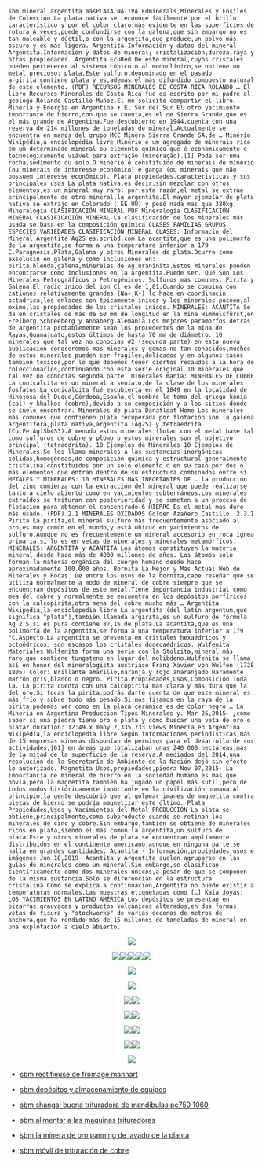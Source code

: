 
```
sbm mineral argentita másPLATA NATIVA Fdminerals,Minerales y Fósiles de Colección La plata nativa se reconoce fácilmente por el brillo característico y por el color claro,más evidente en las superficies de rotura.A veces,puede confundirse con la galena,que sin embargo no es tan maleable y dúctil,o con la argentita,que produce,un polvo más oscuro y es más ligera. Argentita.Información y datos del mineral Argentita.Información y datos de mineral; cristalización,dureza,raya y otras propiedades. Argentita EcuRed De este mineral,cuyos cristales pueden pertenecer al sistema cúbico o al monoclínico,se obtiene un metal precioso: plata.Este sulfuro,denominado en el pasado argirita,contiene plata y es,además,el más difundido compuesto natural de este elemento. (PDF) RECURSOS MINERALES DE COSTA RICA ROLANDO … El libro Recursos Minerales de Costa Rica fue es escrito por mi padre el geologo Rolando Castillo Muñoz.El me solicitó compartir el libro. Minería y Energía en Argentina • El Sur del Sur El otro yacimiento importante de hierro,con que se cuenta,es el de Sierra Grande,que es el más grande de Argentina.Fue descubierto en 1944,cuenta con una reserva de 214 millones de toneladas de mineral.Actualmente se encuentra en manos del grupo MCC Minera Sierra Grande SA,de … Minério Wikipédia,a enciclopédia livre Minério é um agregado de minerais rico em um determinado mineral ou elemento químico que é economicamente e tecnologicamente viável para extração (mineração).[1] Pode ser uma rocha,sedimento ou solo.O minério é constituído de minerais de minério (ou minerais de interesse econômico) e ganga (ou minerais que não possuem interesse econômico). Plata propiedades,caracteristicas y sus principales usos La plata nativa,es decir,sin mezclar con otros elementos,es un mineral muy raro: por esta razón,el metal se extrae principalmente de otro mineral,la argentita.El mayor ejemplar de plata nativa se extrajo en Colorado ( EE.UU) y pesó nada mas que 380kg. Mineralogía CLASIFICACIÓN MINERAL PDF Mineralogía CLASIFICACIÓN MINERAL CLASIFICACIÓN MINERAL La clasificación de los minerales más usada se basa en la composición química.CLASES FAMILIAS GRUPOS ESPECIES VARIEDADES CLASIFICACIÓN MINERAL CLASES: Informacin del Mineral Argentita Ag2S es.scribd.com La acantita,que es una polimorfa de la argentita,se forma a una temperatura inferior a 179 C.Paragnesis.Plata,Galena y otros Minerales de plata.Ocurre como exsolucin en galena y como inclusiones en: pirita,blenda,galena,minerales de Ag,uraninita.Estos minerales pueden encontrarse como inclusiones en la argentita.Puede ser. Qué Son Los Minerales Petrográficos o Petrogénicos. Sulfuros mas comunes: Pirita y Galena,El radio inico del ion Cl es de 1,81.Cuando se combina con cationes relativamente grandes (Na+,K+) lo hace en coordinacin octadrica,los enlaces son tpicamente inicos y los minerales poseen,al mximo,las propiedades de los cristales inicos. MINERALES: ACANTITA Se da en cristales de más de 50 mm de longitud en la mina Himmelsfürst,en Freiberg,Schneeberg y Annaberg,Alemania.Los mejores paramorfos detrás de argentita probablemente sean los procedentes de la mina de Rayas,Guanajuato,estos últimos de hasta 70 mm de diámetro. 10 minerales que tal vez no conocias #2 (segunda parte) en esta nueva publicacion conoceremos mas minerales y gemas no tan conocidos,muchos de estos minerales pueden ser fragiles,delicados y en algunos casos tambien toxicos,por lo que debemos tener ciertos recaudos a la hora de coleccionarlos,continuando con esta serie original 10 minerales que tal vez no conocias segunda parte. minerales mania: MINERALES DE COBRE La conicalcita es un mineral arseniato,de la clase de los minerales fosfatos.La conicalcita fué escubierta en el 1849 en la localidad de Hinojosa del Duque,Córdoba,España,el nombre lo toma del griego konia (cal) y khalkos (cobre),devido a su composición y a los sitios donde se suele encontrar. Minerales de plata Danafloat Home Los minerales más comunes que contienen plata recuperada por flotación son la galena argentífera,plata nativa,argentita (Ag2S) y tetraedrita (Cu,Fe,Ag)Sb4S3).A menudo estos minerales flotan con el metal base tal como sulfuros de cobre y plomo o estos minerales son el objetivo principal (tetraedrita). 10 Ejemplos de Minerales 10 Ejemplos de Minerales.Se les llama minerales a las sustancias inorgánicas sólidas,homogéneas,de composición química y estructural generalmente cristalina,constituidos por un solo elemento o en su caso por dos o más elementos que entran dentro de su estructura combinados entre sí. METALES Y MINERALES: 10 MINERALES MAS INPORTANTES DE … la producción del zinc comienza con la extracción del mineral que puede realizarse tanto a cielo abierto como en yacimientos subterráneos.Los minerales extraídos se trituran con posterioridad y se someten a un proceso de flotación para obtener el concentrado.6 HIERRO Es el metal mas duro más usado. (PDF) 2.1 MINERALES OXIDADOS Golden Azañero Castillo. 2.3.1 Pirita La pirita,el mineral sulfuro más frecuentemente asociado al oro,es muy común en el mundo,y está ubicuo en yacimientos de sulfuro.Aunque no es frecuentemente un mineral accesorio en roca ígnea primaria,sí lo es en vetas de minerales y minerales metamórficos. MINERALES: ARGENTITA y ACANTITA Los átomos constituyen la materia mineral desde hace más de 4000 millones de años. Los átomos solo forman la materia orgánica del cuerpo humano desde hace aproximadamente 100.000 años. Bornita La Mejor y Más Actual Web de Minerales y Rocas. De entre los usos de la bornita,cabe reseñar que se utiliza normalmente a modo de mineral de cobre siempre que se encuentran depósitos de este metal.Tiene importancia industrial como mea del cobre y normalmente se encuentra en los depósitos porfíricos con la calcopirita,otra mena del cobre mucho más … Argentita Wikipedia,la enciclopedia libre La argentita (del latín argentum,que significa "plata"),también llamada argirita,es un sulfuro de fórmula Ag 2 S,si es pura contiene 87,1% de plata.La acantita,que es una polimorfa de la argentita,se forma a una temperatura inferior a 179 °C.Aspecto.La argentita se presenta en cristales hexaédricos y octoédricos; son escasos los cristales dodecaédricos. Wulfenita Materiales Wulfenita forma una serie con la Stolzita,mineral más raro,que.contiene tungsteno en lugar del molibdeno.Wulfenita se llama así en honor del mineralogista austriaco Franz Xavier von Wulfen (1728 1805) Color: Brillante amarillo,naranja y rojo anaranjado Raramente marrón,gris,blanco o negro. Pirita.Propiedades,Usos,Composición.Toda la. La pirita cuenta con una calcopirita más clara y más dura que la del oro.Si tocas la pirita,podrás darte cuenta de que este mineral es más frío y sobre todo más pesado.Si nos fijamos en la raya de la pirita,podemos ver como en la placa cerámica es de color negro … La Mineria en Argentina Produccion Tipos Minerales y. Mar 25,2015· ¿como saber si una piedra tiene oro o plata y como buscar una veta de oro o plata? duration: 12:49.x many 2,335,733 views Minería en Argentina Wikipedia,la enciclopedia libre Según informaciones periodísticas,más de 15 empresas mineras disponían de permisos para el desarrollo de sus actividades,[61] en áreas que totalizaban unas 240 000 hectáreas,más de la mitad de la superficie de la reserva.A mediados del 2014,una resolución de la Secretaría de Ambiente de la Nación dejó sin efecto lo autorizado. Magnetita Usos,propiedades,piedra Nov 07,2015· La importancia de mineral de hierro en la sociedad humana es más que obvia,pero la magnetita también ha jugado un papel más sutil,pero de todos modos históricamente importante en la civilización humana.Al principio,la gente descubrió que al golpear imanes de magnetita contra piezas de hierro se podría magnetizar este último. Plata Propiedades,Usos y Yacimientos del Metal PRODUCCIÓN La plata se obtiene,principalmente,como subproducto cuando se retinan los minerales de cinc y cobre.Sin embargo,también se obtiene de minerales ricos en plata,siendo el más común la argentita,un sulfuro de plata.Éste y otros minerales de plata se encuentran ampliamente distribuidos en el continente americano,aunque en ninguna parte se halla en grandes cantidades. Acantita · Información,propiedades,usos e imágenes Jun 18,2019· Acantita y Argentita suelen agruparse en las guías de minerales como un mineral.Sin embargo,se clasifican científicamente como dos minerales únicos,a pesar de que se componen de la misma sustancia.Sólo se diferencian en la estructura cristalina.Como se explica a continuación,Argentita no puede existir a temperaturas normales.Las muestras etiquetadas como […] Kaia Joyas: LOS YACIMIENTOS EN LATINO AMÉRICA Los depósitos se presentan en pizarras,grauvacas y productos volcánicos alterados,en dos formas vetas de fisura y "stockworks" de varias decenas de metros de anchura,que ha rendido más de 15 millones de toneladas de mineral en una explotación a cielo abierto. 
```

<div align="center">

<a href="https://es-crusher.shibang-china.com/github&k=sbm+mineral+argentita+m%C3%A1s"><img src="https://static.shibang-china.com/es/crusher/logo.jpg"></a>

<a href="https://es-crusher.shibang-china.com/github&k=sbm+mineral+argentita+m%C3%A1s"><img src="https://static.shibang-china.com/es/crusher/index.jpg"></a><a href="https://es-crusher.shibang-china.com/material.htmlgithub&k=sbm+mineral+argentita+m%C3%A1s"><img src="https://static.shibang-china.com/es/crusher/material.jpg"></a><a href="https://es-crusher.shibang-china.com/application.htmlgithub&k=sbm+mineral+argentita+m%C3%A1s"><img src="https://static.shibang-china.com/es/crusher/application.jpg"></a><a href="https://es-crusher.shibang-china.com/aboutus.htmlgithub&k=sbm+mineral+argentita+m%C3%A1s"><img src="https://static.shibang-china.com/es/crusher/aboutus.jpg"></a><a href="https://es-crusher.shibang-china.com/contact.htmlgithub&k=sbm+mineral+argentita+m%C3%A1s"><img src="https://static.shibang-china.com/es/crusher/contact.jpg"></a>

<a href="https://es-crusher.shibang-china.com/github&k=sbm+mineral+argentita+m%C3%A1s"><img src="https://static.shibang-china.com/es/crusher/banner.jpg"></a>

<a href="https://swt.shibang-china.com/github&k=sbm+mineral+argentita+m%C3%A1s"><img src="https://static.shibang-china.com/es/crusher/text.jpg"></a>

<a href="https://swt.shibang-china.com/github&k=sbm+mineral+argentita+m%C3%A1s"><img src="https://static.shibang-china.com/es/crusher/chat.jpg"></a><a href="https://es-crusher.shibang-china.com/contact.htmlgithub&k=sbm+mineral+argentita+m%C3%A1s"><img src="https://static.shibang-china.com/es/crusher/message.jpg"></a>

<a href="https://es-crusher.shibang-china.com/products/pe.htmlgithub&k=sbm+mineral+argentita+m%C3%A1s"><img src="https://static.shibang-china.com/es/crusher/pe.jpg"></a><a href="https://es-crusher.shibang-china.com/products/pf.htmlgithub&k=sbm+mineral+argentita+m%C3%A1s"><img src="https://static.shibang-china.com/es/crusher/pf.jpg"></a>

<a href="https://es-crusher.shibang-china.com/products/hpt.htmlgithub&k=sbm+mineral+argentita+m%C3%A1s"><img src="https://static.shibang-china.com/es/crusher/hpt.jpg"></a><a href="https://es-crusher.shibang-china.com/products/vsi.htmlgithub&k=sbm+mineral+argentita+m%C3%A1s"><img src="https://static.shibang-china.com/es/crusher/vsi.jpg"></a>

<a href="https://es-crusher.shibang-china.com/products/klv.htmlgithub&k=sbm+mineral+argentita+m%C3%A1s"><img src="https://static.shibang-china.com/es/crusher/klv.jpg"></a><a href="https://es-crusher.shibang-china.com/products/portable.htmlgithub&k=sbm+mineral+argentita+m%C3%A1s"><img src="https://static.shibang-china.com/es/crusher/portable.jpg"></a>

<a href="https://swt.shibang-china.com/github&k=sbm+mineral+argentita+m%C3%A1s"><img src="https://static.shibang-china.com/es/crusher/case.jpg"></a>

</div>


* [sbm rectifieuse de fromage manhart](sbm%20rectifieuse%20de%20fromage%20manhart.md)

* [sbm depósitos y almacenamiento de equipos](sbm%20dep%C3%B3sitos%20y%20almacenamiento%20de%20equipos.md)

* [sbm shangai buena trituradora de mandíbulas pe750 1060](sbm%20shangai%20buena%20trituradora%20de%20mand%C3%ADbulas%20pe750%201060.md)

* [sbm alimentar a las maquinas trituradoras](sbm%20alimentar%20a%20las%20maquinas%20trituradoras.md)

* [sbm la minera de oro panning de lavado de la planta](sbm%20la%20minera%20de%20oro%20panning%20de%20lavado%20de%20la%20planta.md)

* [sbm móvil de trituración de cobre](sbm%20m%C3%B3vil%20de%20trituraci%C3%B3n%20de%20cobre.md)